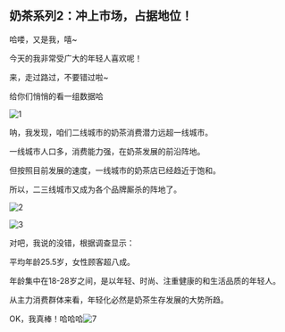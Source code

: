 ## 奶茶系列2：冲上市场，占据地位！

哈喽，又是我，嘻~

今天的我非常受广大的年轻人喜欢呢！

来，走过路过，不要错过啦~

给你们悄悄的看一组数据哈

<img src="C:\Users\86136\Desktop\1.jpg" alt="1"  />

呐，我发现，咱们二线城市的奶茶消费潜力远超一线城市。

一线城市人口多，消费能力强，在奶茶发展的前沿阵地。

但按照目前发展的速度，一线城市的奶茶店已经趋近于饱和。

所以，二三线城市又成为各个品牌厮杀的阵地了。

![2](C:\Users\86136\Desktop\2.jpg)

![3](C:\Users\86136\Desktop\3.jpg)

对吧，我说的没错，根据调查显示：

平均年龄25.5岁，女性顾客超八成。

年龄集中在18-28岁之间，是以年轻、时尚、注重健康的和生活品质的年轻人。

从主力消费群体来看，年轻化必然是奶茶生存发展的大势所趋。



OK，我真棒！哈哈哈![7](C:\Users\86136\Desktop\7.jpg)

